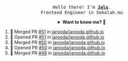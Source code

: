 <p align="center">
  <br />
  <samp>
    Hello there! I'm
    <b
      ><a
        rel="nofollow noopener noreferrer"
        target="_blank"
        href="https://jaluwibowo.id"
        >Jalu</a
      ></b
    >. <br />Frontend Engineer in Sekolah.mu<br />
  </samp>
</p>

<details align="center">
  <summary>
    <b>Want to know me? 🤔</b>
  </summary>
  <samp>
  <b><h2 style="color:#228B22"> 👇 L E T ' S &nbsp; G O 👇 </h2></b>

  <div style="display: flex; align-items: center;">
    <img src="https://raw.githubusercontent.com/jarooda/jarooda/main/assets/line-md--linkedin.svg" alt="linkedin logo">
    <a
      rel="nofollow noopener noreferrer"
      target="_blank"
      href="https://www.linkedin.com/in/jaluwibowoaji/">
      Jalu Wibowo Aji
    </a>
  </div>

  <div style="display: flex; align-items: center;">
    <img src="https://raw.githubusercontent.com/jarooda/jarooda/main/assets/line-md--twitter-x-alt.svg" alt="x logo">
    <a
      rel="nofollow noopener noreferrer"
      target="_blank"
      href="https://x.com/jaluwibowoaji">
      @jaluwibowo
    </a>
  </div>

  <div style="display: flex; align-items: center;">
    <img src="https://raw.githubusercontent.com/jarooda/jarooda/main/assets/line-md--email.svg" alt="email logo">
    <a
      rel="nofollow noopener noreferrer"
      target="_blank"
      href="https://www.jaluwibowo.id/#contactme">
      me@jaluwibowo.id
    </a>
  </div>
  </samp>
</details>

<!--START_SECTION:activity-->
1. 🎉 Merged PR [#51](https://github.com/jarooda/jarooda.github.io/pull/51) in [jarooda/jarooda.github.io](https://github.com/jarooda/jarooda.github.io)
2. 💪 Opened PR [#51](https://github.com/jarooda/jarooda.github.io/pull/51) in [jarooda/jarooda.github.io](https://github.com/jarooda/jarooda.github.io)
3. 🎉 Merged PR [#50](https://github.com/jarooda/jarooda.github.io/pull/50) in [jarooda/jarooda.github.io](https://github.com/jarooda/jarooda.github.io)
4. 💪 Opened PR [#50](https://github.com/jarooda/jarooda.github.io/pull/50) in [jarooda/jarooda.github.io](https://github.com/jarooda/jarooda.github.io)
5. 🎉 Merged PR [#49](https://github.com/jarooda/jarooda.github.io/pull/49) in [jarooda/jarooda.github.io](https://github.com/jarooda/jarooda.github.io)
<!--END_SECTION:activity-->
